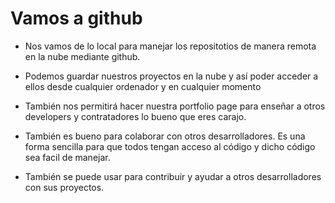 # Vamos a github

- Nos vamos de lo local para manejar los repositotios de manera
remota en la nube mediante github.

- Podemos guardar nuestros proyectos en la nube y así poder 
acceder a ellos desde cualquier ordenador y en cualquier momento

- También nos permitirá hacer nuestra portfolio page para 
enseñar a otros developers y contratadores lo bueno que eres 
carajo.

- También es bueno para colaborar con otros desarrolladores. 
Es una forma sencilla para que todos tengan acceso al código 
y dicho código sea facil de manejar. 

- También se puede usar para contribuir y ayudar a otros desarrolladores 
con sus proyectos. 